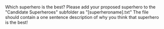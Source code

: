 Which superhero is the best?  Please add your proposed superhero to the "Candidate Superheroes" subfolder as "[superheroname].txt"  The file should contain a one sentence description of why you think that superhero is the best!
